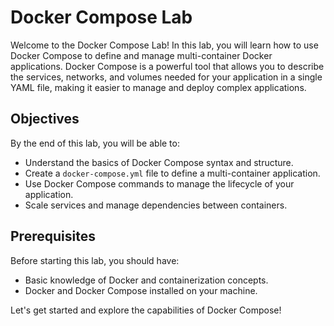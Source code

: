 # Docker Compose Lab

Welcome to the Docker Compose Lab! In this lab, you will learn how to use Docker Compose to define and manage multi-container Docker applications. Docker Compose is a powerful tool that allows you to describe the services, networks, and volumes needed for your application in a single YAML file, making it easier to manage and deploy complex applications.

## Objectives

By the end of this lab, you will be able to:
- Understand the basics of Docker Compose syntax and structure.
- Create a `docker-compose.yml` file to define a multi-container application.
- Use Docker Compose commands to manage the lifecycle of your application.
- Scale services and manage dependencies between containers.

## Prerequisites

Before starting this lab, you should have:
- Basic knowledge of Docker and containerization concepts.
- Docker and Docker Compose installed on your machine.

Let's get started and explore the capabilities of Docker Compose!